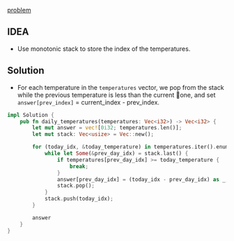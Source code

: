 

[problem](https://leetcode.com/problems/daily-temperatures)

## IDEA
- Use monotonic stack to store the index of the temperatures.


## Solution
- For each temperature in the `temperatures` vector, we pop from the stack while the previous temperature is  less than the current one, and set `answer[prev_index]` = current_index - prev_index.

```rust
impl Solution {
    pub fn daily_temperatures(temperatures: Vec<i32>) -> Vec<i32> {
        let mut answer = vec![0i32; temperatures.len()];
        let mut stack: Vec<usize> = Vec::new();

        for (today_idx, &today_temperature) in temperatures.iter().enumerate() {
            while let Some(&prev_day_idx) = stack.last() {
                if temperatures[prev_day_idx] >= today_temperature {
                    break;
                }
                answer[prev_day_idx] = (today_idx - prev_day_idx) as _;
                stack.pop();
            }
            stack.push(today_idx);
        }

        answer
    }
}
```